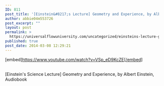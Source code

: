 ```yaml
---
ID: 811
post_title: '[Einstein&#8217;s Lecture] Geometry and Experience, by Albert Einstein, Science Lecture'
author: abbie04m553726
post_excerpt: ""
layout: post
permalink: >
  https://universalflowuniversity.com/uncategorized/einsteins-lecture-geometry-and-experience-by-albert-einstein-science-lecture-2/
published: true
post_date: 2014-03-08 12:29:21
---
```

[embed]https://www.youtube.com/watch?v=VSp_eD9KcZE[/embed]</br></br>
<p>[Einstein's Science Lecture] Geometry and Experience, by Albert Einstein, Audiobook</p>